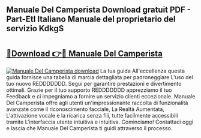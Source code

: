 ## Manuale Del Camperista Download gratuit PDF - Part-EtI Italiano Manuale del proprietario del servizio KdkgS

# <h2><a href="http://dfgyxl.blite.top/?on=Manuale+Del+Camperista">🔗Download 👉🔴 Manuale Del Camperista</a></h2>

[![Manuale Del Camperista download](https://i.imgur.com/lujVjoI.png)](http://dfgyxl.blite.top/?on=Manuale+Del+Camperista)
La tua guida All'eccellenza questa guida fornisce una tabella di marcia dettagliata per padroneggiare L'uso del tuo nuovo REDDDDDDD. Segui per garantire prestazioni e divertimento ottimali. Grazie per il tuo supporto REDDDDDDD apprezziamo il tuo Feedback e ci impegniamo a fornire un servizio clienti eccezionale. Manuale Del Camperista offre agli utenti un'impressionante raccolta di funzionalità avanzate come il riconoscimento facciale, La Realtà Aumentata, L'attivazione vocale e la ricarica senza fili, tutte facilmente accessibili tramite L'interfaccia utente intuitiva e intuitiva. Cominciamo! Contattaci oggi e lascia che Manuale Del Camperista ti guidi attraverso il processo.
